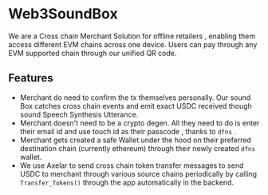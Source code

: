 # Web3SoundBox

We are a Cross chain Merchant Solution for offline retailers , enabling them access different EVM chains across one device.
Users can pay through any EVM supported chain through our unified QR code. 

## Features
- Merchant do need to confirm the tx themselves personally. Our sound Box catches cross chain events and emit exact USDC received though sound Speech Synthesis Utterance.
- Merchant doesn't need to be a crypto degen. All they need to do is enter their email id and use touch id as their passcode , thanks to `dfns` .
- Merchant gets created a safe Wallet under the hood on their preferred destination chain (currently ethereum) through their newly created `dfns` wallet.
- We use Axelar to send cross chain token transfer messages to send USDC to merchant through various source chains periodically by calling `Transfer_Tokens()` through the app automatically in the backend.


